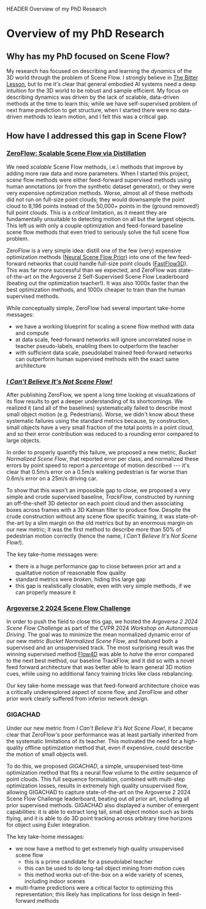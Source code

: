 HEADER Overview of my PhD Research

# Overview of my PhD Research

## Why has my PhD focused on Scene Flow?

My research has focused on describing and learning the _dynamics_ of the 3D world through the problem of Scene Flow. I strongly believe in [The Bitter Lesson](http://www.incompleteideas.net/IncIdeas/BitterLesson.html), but to me it's clear that general embodied AI systems need a deep intuition for the 3D world to be robust and sample efficient. My focus on describing dynamics was driven by the lack of scalable, data-driven methods at the time to learn this; while we have self-supervised problem of next frame prediction to get structure, when I started there were no data-driven methods to learn motion, and I felt this was a critical gap.

## How have I addressed this gap in Scene Flow?

### [ZeroFlow: Scalable Scene Flow via Distillation](./zeroflow.html)

We need _scalable_ Scene Flow methods, i.e.\ methods that improve by adding more raw data and more parameters. When I started this project, scene flow methods were either feed-forward supervised methods using human annotations (or from the synthetic dataset generator), or they were very expensive optimization methods. Worse, almost all of these methods did not run on full-size point clouds; they would downsample the point cloud to 8,196 points instead of the 50,000+ points in the (ground removed!) full point clouds. This is a _critical_ limitation, as it meant they are fundamentally unsuitable to detecting motion on all but the largest objects. This left us with only a couple optimization and feed-forward baseline scene flow methods that even tried to seriously solve the full scene flow problem.

ZeroFlow is a very simple idea: distill one of the few (very) expensive optimization methods ([Neural Scene Flow Prior](https://arxiv.org/abs/2111.01253)) into one of the few feed-forward networks that could handle full-size point clouds ([FastFlow3D](https://arxiv.org/abs/2103.01306)). This was far more successful than we expected, and ZeroFlow was state-of-the-art on the Argoverse 2 Self-Supervised Scene Flow Leaderboard (beating out the optimization teacher!). It was also 1000x faster than the best optimization methods, and 1000x cheaper to train than the human supervised methods.

While conceptually simple, ZeroFlow had several important take-home messages:

 - we have a working blueprint for scaling a scene flow method with data and compute
 - at data scale, feed-forward networks will ignore uncorrelated noise in teacher pseudo-labels, enabling them to outperform the teacher
 - with sufficient data scale, pseudolabel trained feed-forward networks can outperform human supervised methods with the exact same architecture


### [_I Can't Believe It's Not Scene Flow!_](./trackflow.html)

After publishing ZeroFlow, we spent a long time looking at visualizations of its flow results to get a deeper understanding of its shortcomings. We realized it (and all of the baselines) systematically failed to describe most small object motion (e.g. Pedestrians). Worse, we didn't know about these systematic failures using the standard metrics because, by construction, small objects have a very small fraction of the total points in a point cloud, and so their error contribution was reduced to a rounding error compared to large objects.

In order to properly quantify this failure, we proposed a new metric, _Bucket Normalized Scene Flow_, that reported error per class, and normalized these errors by point speed to report a _percentage_ of motion described --- it's clear that 0.5m/s error on a 0.5m/s walking pedestrian is far worse than 0.6m/s error on a 25m/s driving car.

To show that this wasn't an impossible gap to close, we proposed a very simple and crude supervised baseline, _TrackFlow_, constructed by running an off-the-shelf 3D detector on each point cloud and then associating boxes across frames with a 3D Kalman filter to produce flow. Despite the crude construction without any scene flow specific training, it was state-of-the-art by a slim margin on the old metrics but by an enormous margin on our new metric; it was the first method to describe more than 50\% of pedestrian motion correctly (hence the name, _I Can't Believe It's Not Scene Flow!_).

The key take-home messages were:

 - there is a huge performance gap to close between prior art and a qualitative notion of reasonable flow quality
 - standard metrics were _broken_, hiding this large gap
 - this gap is realistically closable, even with very simple methods, if we can properly measure it
 

### [Argoverse 2 2024 Scene Flow Challenge](https://www.argoverse.org/sceneflow)

In order to push the field to close this gap, we hosted the _Argoverse 2 2024 Scene Flow Challenge_ as part of the CVPR 2024 _Workshop on Autonomous Driving_. The goal was to minimize the mean normalized dynamic error of our new metric _Bucket Normalized Scene Flow_, and featured both a supervised and an unsupervised track. The most surprising result was the winning supervised method [Flow4D](https://arxiv.org/abs/2407.07995) was able to _halve_ the error compared to the next best method, our baseline TrackFlow, and it did so with a novel feed forward architecture that was better able to learn general 3D motion cues, while using no additional fancy training tricks like class rebalancing.

Our key take-home message was that feed-forward architecture choice was a critically underexplored aspect of scene flow, and ZeroFlow and other prior work clearly suffered from inferior network design.

### GIGACHAD

Under our new metric from _I Can't Believe It's Not Scene Flow!_, it became clear that ZeroFlow's poor performance was at least partially inherited from the systematic limitations of its teacher. This motivated the need for a high-quality offline optimization method that, even if expensive, could describe the motion of small objects well.

To do this, we proposed _GIGACHAD_, a simple, unsupervised test-time optimization method that fits a neural flow volume to the _entire_ sequence of point clouds. This full sequence formulation, combined with multi-step optimization losses, results in extremely high quality unsupervised flow, allowing GIGACHAD to capture state-of-the-art on the Argoverse 2 2024 Scene Flow Challenge leaderboard, beating out _all_ prior art, including all prior supervised methods. GIGACHAD also displayed a number of emergent capabilities: it is able to extract long tail, small object motion such as birds flying, and it is able to do 3D point tracking across arbitrary time horizons for object using Euler integration.

The key take-home messages:

 - we now have a method to get extremely high quality unsupervised scene flow
   - this is a prime candidate for a pseudolabel teacher
   - this can be used to do long-tail object mining from motion cues
   - this method works out-of-the-box on a wide variety of scenes, including indoor scenes
 - multi-frame predictions were a critical factor to optimizing this representation; this likely has implications for loss design in feed-forward methods
